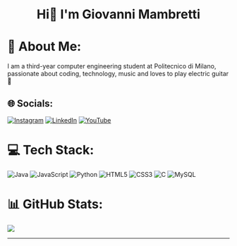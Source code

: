 <h1 align="center">Hi👋 I'm Giovanni Mambretti</h1>

# 💫 About Me:
I am a third-year computer engineering student at Politecnico di Milano, passionate about coding, technology, music and loves to play electric guitar 🎸


## 🌐 Socials:
[![Instagram](https://img.shields.io/badge/Instagram-%23E4405F.svg?logo=Instagram&logoColor=white)](https://instagram.com/gio.n.mb) [![LinkedIn](https://img.shields.io/badge/LinkedIn-%230077B5.svg?logo=linkedin&logoColor=white)](https://linkedin.com/in/giovanni-mambretti-3202a2249) [![YouTube](https://img.shields.io/badge/YouTube-%23FF0000.svg?logo=YouTube&logoColor=white)](https://youtube.com/@giovannimambretti8562) 

# 💻 Tech Stack:
![Java](https://img.shields.io/badge/java-%23ED8B00.svg?style=for-the-badge&logo=openjdk&logoColor=white) ![JavaScript](https://img.shields.io/badge/javascript-%23323330.svg?style=for-the-badge&logo=javascript&logoColor=%23F7DF1E) ![Python](https://img.shields.io/badge/python-3670A0?style=for-the-badge&logo=python&logoColor=ffdd54) ![HTML5](https://img.shields.io/badge/html5-%23E34F26.svg?style=for-the-badge&logo=html5&logoColor=white) ![CSS3](https://img.shields.io/badge/css3-%231572B6.svg?style=for-the-badge&logo=css3&logoColor=white) ![C](https://img.shields.io/badge/c-%2300599C.svg?style=for-the-badge&logo=c&logoColor=white) ![MySQL](https://img.shields.io/badge/mysql-4479A1.svg?style=for-the-badge&logo=mysql&logoColor=white)
# 📊 GitHub Stats:
![](https://github-readme-stats.vercel.app/api/top-langs/?username=giomambre&theme=dark&hide_border=false&include_all_commits=true&count_private=true&layout=compact)


---


